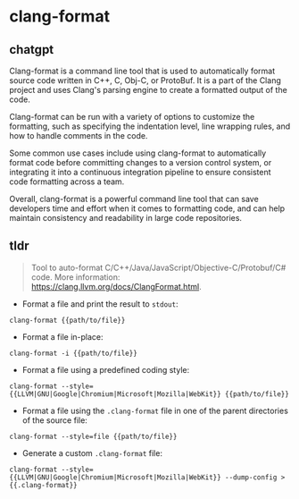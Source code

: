 # clang-format 
## chatgpt 
Clang-format is a command line tool that is used to automatically format source code written in C++, C, Obj-C, or ProtoBuf. It is a part of the Clang project and uses Clang's parsing engine to create a formatted output of the code. 

Clang-format can be run with a variety of options to customize the formatting, such as specifying the indentation level, line wrapping rules, and how to handle comments in the code. 

Some common use cases include using clang-format to automatically format code before committing changes to a version control system, or integrating it into a continuous integration pipeline to ensure consistent code formatting across a team. 

Overall, clang-format is a powerful command line tool that can save developers time and effort when it comes to formatting code, and can help maintain consistency and readability in large code repositories. 

## tldr 
 
> Tool to auto-format C/C++/Java/JavaScript/Objective-C/Protobuf/C# code.
> More information: <https://clang.llvm.org/docs/ClangFormat.html>.

- Format a file and print the result to `stdout`:

`clang-format {{path/to/file}}`

- Format a file in-place:

`clang-format -i {{path/to/file}}`

- Format a file using a predefined coding style:

`clang-format --style={{LLVM|GNU|Google|Chromium|Microsoft|Mozilla|WebKit}} {{path/to/file}}`

- Format a file using the `.clang-format` file in one of the parent directories of the source file:

`clang-format --style=file {{path/to/file}}`

- Generate a custom `.clang-format` file:

`clang-format --style={{LLVM|GNU|Google|Chromium|Microsoft|Mozilla|WebKit}} --dump-config > {{.clang-format}}`
